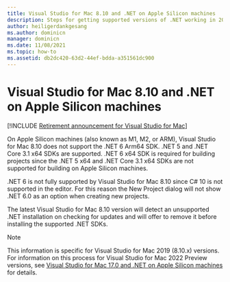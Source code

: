 ```yaml
---
title: Visual Studio for Mac 8.10 and .NET on Apple Silicon machines
description: Steps for getting supported versions of .NET working in 2019 on Apple Silicon machines.
author: heiligerdankgesang 
ms.author: dominicn
manager: dominicn
ms.date: 11/08/2021
ms.topic: how-to
ms.assetid: db2dc420-63d2-44ef-bdda-a351561dc900
---
```

# Visual Studio for Mac 8.10 and .NET on Apple Silicon machines

 [!INCLUDE [Retirement announcement for Visual Studio for Mac](includes/vsmac-retirement.md)]

On Apple Silicon machines (also known as M1, M2, or ARM), Visual Studio for Mac 8.10 does not support the .NET 6 Arm64 SDK. .NET 5 and .NET Core 3.1 x64 SDKs are supported. .NET 6 x64 SDK is required for building projects since the .NET 5 x64 and .NET Core 3.1 x64 SDKs are not supported for building on Apple Silicon machines.

.NET 6 is not fully supported by Visual Studio for Mac 8.10 since C# 10 is not supported in the editor. For this reason the New Project dialog will not show .NET 6.0 as an option when creating new projects.

The latest Visual Studio for Mac 8.10 version will detect an unsupported .NET installation on checking for updates and will offer to remove it before installing the supported .NET SDKs.

> [!NOTE]
> This information is specific for Visual Studio for Mac 2019 (8.10.x) versions. For information on this process for Visual Studio for Mac 2022 Preview versions, see [Visual Studio for Mac 17.0 and .NET on Apple Silicon machines](/visualstudio/mac/uninstall-net-2022) for details.

